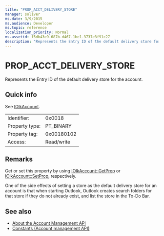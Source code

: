 ```yaml
---
title: "PROP_ACCT_DELIVERY_STORE"
manager: soliver
ms.date: 3/9/2015
ms.audience: Developer
ms.topic: reference
localization_priority: Normal
ms.assetid: f5db43e9-687b-d467-1be1-3737e3f91c27
description: "Represents the Entry ID of the default delivery store for the account."
---
```


# PROP_ACCT_DELIVERY_STORE

Represents the Entry ID of the default delivery store for the account.
  
## Quick info

See [IOlkAccount](iolkaccount.md).
  
|||
|:-----|:-----|
|Identifier:  <br/> |0x0018  <br/> |
|Property type:  <br/> |PT_BINARY  <br/> |
|Property tag:  <br/> |0x00180102  <br/> |
|Access:  <br/> |Read/write  <br/> |
   
## Remarks

Get or set this property by using [IOlkAccount::GetProp](iolkaccount-getprop.md) or [IOlkAccount::SetProp](iolkaccount-setprop.md), respectively.
  
One of the side effects of setting a store as the default delivery store for an account is that when starting Outlook, Outlook creates search folders for that store if they do not already exist, and list the store in the To-Do Bar.
  
## See also

- [About the Account Management API](about-the-account-management-api.md)
- [Constants (Account management API)](constants-account-management-api.md)


